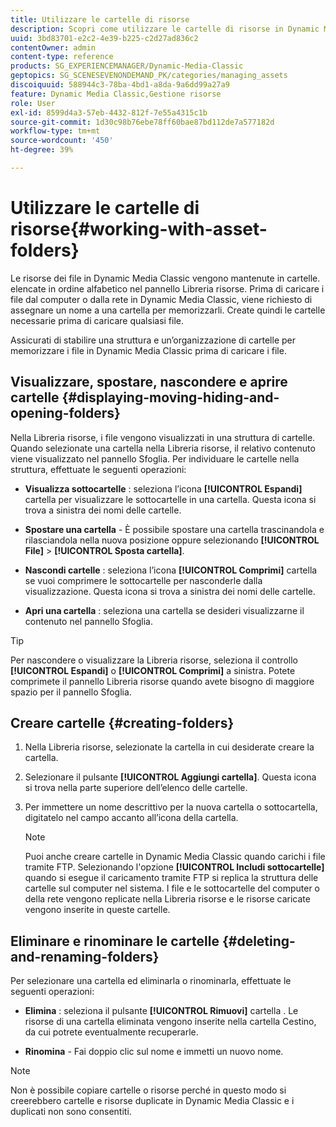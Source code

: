 ```yaml
---
title: Utilizzare le cartelle di risorse
description: Scopri come utilizzare le cartelle di risorse in Dynamic Media Classic.
uuid: 3bd83701-e2c2-4e39-b225-c2d27ad836c2
contentOwner: admin
content-type: reference
products: SG_EXPERIENCEMANAGER/Dynamic-Media-Classic
geptopics: SG_SCENESEVENONDEMAND_PK/categories/managing_assets
discoiquuid: 588944c3-78ba-4bd1-a8da-9a6dd99a27a9
feature: Dynamic Media Classic,Gestione risorse
role: User
exl-id: 8599d4a3-57eb-4432-812f-7e55a4315c1b
source-git-commit: 1d30c98b76ebe78ff60bae87bd112de7a577182d
workflow-type: tm+mt
source-wordcount: '450'
ht-degree: 39%

---
```


# Utilizzare le cartelle di risorse{#working-with-asset-folders}

Le risorse dei file in Dynamic Media Classic vengono mantenute in cartelle. elencate in ordine alfabetico nel pannello Libreria risorse. Prima di caricare i file dal computer o dalla rete in Dynamic Media Classic, viene richiesto di assegnare un nome a una cartella per memorizzarli. Create quindi le cartelle necessarie prima di caricare qualsiasi file. 

Assicurati di stabilire una struttura e un’organizzazione di cartelle per memorizzare i file in Dynamic Media Classic prima di caricare i file.

## Visualizzare, spostare, nascondere e aprire cartelle {#displaying-moving-hiding-and-opening-folders}

Nella Libreria risorse, i file vengono visualizzati in una struttura di cartelle. Quando selezionate una cartella nella Libreria risorse, il relativo contenuto viene visualizzato nel pannello Sfoglia. Per individuare le cartelle nella struttura, effettuate le seguenti operazioni:

* **Visualizza sottocartelle** : seleziona l’icona  **[!UICONTROL Espandi]** cartella per visualizzare le sottocartelle in una cartella. Questa icona si trova a sinistra dei nomi delle cartelle.

* **Spostare una cartella**  - È possibile spostare una cartella trascinandola e rilasciandola nella nuova posizione oppure selezionando  **[!UICONTROL File]**  >  **[!UICONTROL Sposta cartella]**.

* **Nascondi cartelle** : seleziona l’icona  **[!UICONTROL Comprimi]** cartella se vuoi comprimere le sottocartelle per nasconderle dalla visualizzazione. Questa icona si trova a sinistra dei nomi delle cartelle.

* **Apri una cartella** : seleziona una cartella se desideri visualizzarne il contenuto nel pannello Sfoglia.

>[!TIP]
>
>Per nascondere o visualizzare la Libreria risorse, seleziona il controllo **[!UICONTROL Espandi]** o **[!UICONTROL Comprimi]** a sinistra. Potete comprimete il pannello Libreria risorse quando avete bisogno di maggiore spazio per il pannello Sfoglia.

## Creare cartelle {#creating-folders}

1. Nella Libreria risorse, selezionate la cartella in cui desiderate creare la cartella.
1. Selezionare il pulsante **[!UICONTROL Aggiungi cartella]**. Questa icona si trova nella parte superiore dell’elenco delle cartelle.
1. Per immettere un nome descrittivo per la nuova cartella o sottocartella, digitatelo nel campo accanto all’icona della cartella.

   >[!NOTE]
   >
   >Puoi anche creare cartelle in Dynamic Media Classic quando carichi i file tramite FTP. Selezionando l&#39;opzione **[!UICONTROL Includi sottocartelle]** quando si esegue il caricamento tramite FTP si replica la struttura delle cartelle sul computer nel sistema. I file e le sottocartelle del computer o della rete vengono replicate nella Libreria risorse e le risorse caricate vengono inserite in queste cartelle.

## Eliminare e rinominare le cartelle {#deleting-and-renaming-folders}

Per selezionare una cartella ed eliminarla o rinominarla, effettuate le seguenti operazioni:

* **Elimina** : seleziona il pulsante  **[!UICONTROL Rimuovi]** cartella . Le risorse di una cartella eliminata vengono inserite nella cartella Cestino, da cui potrete eventualmente recuperarle.

* **Rinomina**  - Fai doppio clic sul nome e immetti un nuovo nome.

>[!NOTE]
>
>Non è possibile copiare cartelle o risorse perché in questo modo si creerebbero cartelle e risorse duplicate in Dynamic Media Classic e i duplicati non sono consentiti.
